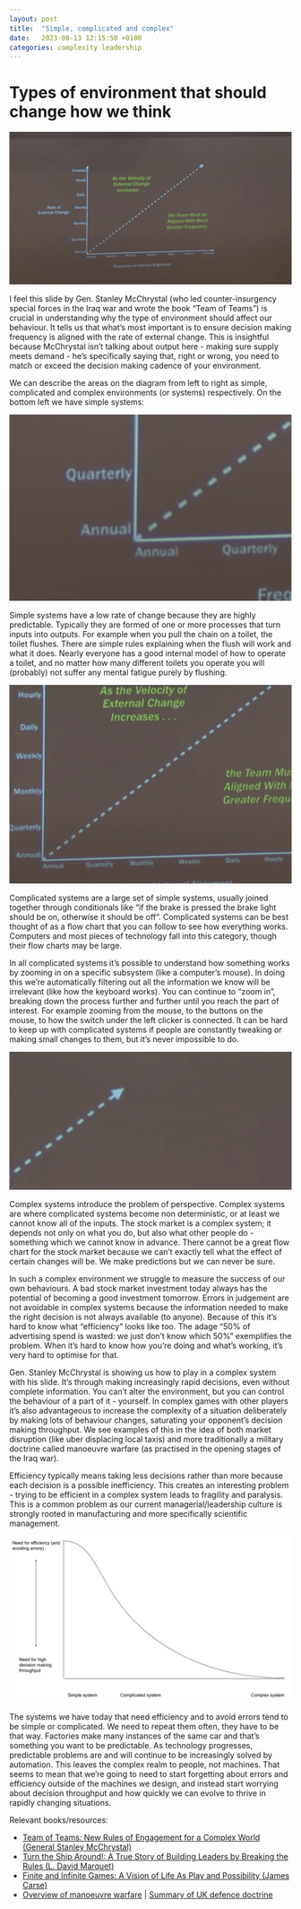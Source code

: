 ```yaml
---
layout: post
title:  "Simple, complicated and complex"
date:   2023-08-13 12:15:50 +0100
categories: complexity leadership
---
```


# Types of environment that should change how we think

![Decision making frequency slide](/assets/img/posts/mchrystal-slide-full.jpg)

I feel this slide by Gen. Stanley McChrystal (who led counter-insurgency special forces in the Iraq war and wrote the book “Team of Teams”) is crucial in understanding why the type of environment should affect our behaviour. It tells us that what’s most important is to ensure decision making frequency is aligned with the rate of external change. This is insightful because McChrystal isn’t talking about output here - making sure supply meets demand - he’s specifically saying that, right or wrong, you need to match or exceed the decision making cadence of your environment. 

We can describe the areas on the diagram from left to right as simple, complicated and complex environments (or systems) respectively. On the bottom left we have simple systems:

![Simple systems slide zoom](/assets/img/posts/mcchrystal-simple.jpg)

Simple systems have a low rate of change because they are highly predictable. Typically they are formed of one or more processes that turn inputs into outputs. For example when you pull the chain on a toilet, the toilet flushes. There are simple rules explaining when the flush will work and what it does. Nearly everyone has a good internal model of how to operate a toilet, and no matter how many different toilets you operate you will (probably) not suffer any mental fatigue purely by flushing. 

![Complicated systems slide zoom](/assets/img/posts/mcchrystal-complicated.jpg)

Complicated systems are a large set of simple systems, usually joined together through conditionals like “if the brake is pressed the brake light should be on, otherwise it should be off”. Complicated systems can be best thought of as a flow chart that you can follow to see how everything works. Computers and most pieces of technology fall into this category, though their flow charts may be large.

In all complicated systems it’s possible to understand how something works by zooming in on a specific subsystem (like a computer’s mouse). In doing this we’re automatically filtering out all the information we know will be irrelevant (like how the keyboard works). You can continue to “zoom in”, breaking down the process further and further until you reach the part of interest. For example zooming from the mouse, to the buttons on the mouse, to how the switch under the left clicker is connected. It can be hard to keep up with complicated systems if people are constantly tweaking or making small changes to them, but it’s never impossible to do. 

![Complex systems slide zoom](/assets/img/posts/mcchrystal-complex.jpg)

Complex systems introduce the problem of perspective. Complex systems are where complicated systems become non deterministic, or at least we cannot know all of the inputs. The stock market is a complex system; it depends not only on what you do, but also what other people do - something which we cannot know in advance. There cannot be a great flow chart for the stock market because we can’t exactly tell what the effect of certain changes will be. We make predictions but we can never be sure.

In such a complex environment we struggle to measure the success of our own behaviours. A bad stock market investment today always has the potential of becoming a good investment tomorrow. Errors in judgement are not avoidable in complex systems because the information needed to make the right decision is not always available (to anyone). Because of this it’s hard to know what “efficiency” looks like too. The adage “50% of advertising spend is wasted: we just don’t know which 50%” exemplifies the problem. When it’s hard to know how you’re doing and what’s working, it’s very hard to optimise for that.

Gen. Stanley McChrystal is showing us how to play in a complex system with his slide. It’s through making increasingly rapid decisions, even without complete information. You can’t alter the environment, but you can control the behaviour of a part of it - yourself. In complex games with other players it’s also advantageous to increase the complexity of a situation deliberately by making lots of behaviour changes, saturating your opponent’s decision making throughput. We see examples of this in the idea of both market disruption (like uber displacing local taxis) and more traditionally a military doctrine called manoeuvre warfare (as practised in the opening stages of the Iraq war).

Efficiency typically means taking less decisions rather than more because each decision is a possible inefficiency. This creates an interesting problem - trying to be efficient in a complex system leads to fragility and paralysis. This is a common problem as our current managerial/leadership culture is strongly rooted in manufacturing and more specifically scientific management.

![Decision making needs slide](/assets/img/posts/systems-simple-complex-needs.jpg)

The systems we have today that need efficiency and to avoid errors tend to be simple or complicated. We need to repeat them often, they have to be that way. Factories make many instances of the same car and that’s something you want to be predictable. As technology progresses, predictable problems are and will continue to be increasingly solved by automation. This leaves the complex realm to people, not machines. That seems to mean that we’re going to need to start forgetting about errors and efficiency outside of the machines we design, and instead start worrying about decision throughput and how quickly we can evolve to thrive in rapidly changing situations.

Relevant books/resources:

* [Team of Teams: New Rules of Engagement for a Complex World (General Stanley McChrystal)](https://www.amazon.co.uk/Team-Teams-Rules-Engagement-Complex/dp/0241250838)
* [Turn the Ship Around!: A True Story of Building Leaders by Breaking the Rules (L. David Marquet)](https://www.amazon.co.uk/Turn-Ship-Around-Building-Breaking/dp/1591846404)
* [Finite and Infinite Games: A Vision of Life As Play and Possibility (James Carse)](https://www.amazon.co.uk/Finite-Infinite-Games-James-Carse/dp/1476731713)
* [Overview of manoeuvre warfare](https://en.wikipedia.org/wiki/Maneuver_warfare) | [Summary of UK defence doctrine](https://assets.publishing.service.gov.uk/government/uploads/system/uploads/attachment_data/file/1115174/20221031-Doctrine_bite-size__UKDD_final.pdf)
